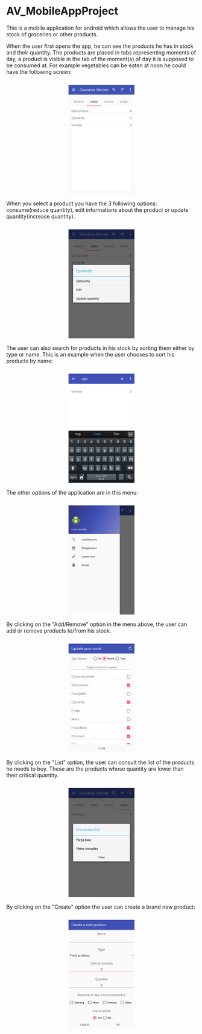 # AV_MobileAppProject
This is a mobile application for android which allows the user to manage his stock of groceries or other products.

When the user first opens the app, he can see the products he has in stock and their quantity. The products are placed in tabs representing
moments of day, a product is visible in the tab of the moment(s) of day it is supposed to be consumed at. For example vegetables can be 
eaten at noon he could have the following screen:
<p align="center">
  <img src="https://github.com/avaucamps/AV_MobileAppProject/blob/master/app/images/menu1.png" width="175" height="300"/>
</p>

When you select a product you have the 3 following options: consume(reduce quantity), edit informations about the product 
or update quantity(increase quantity).
<p align="center">
  <img src="https://github.com/avaucamps/AV_MobileAppProject/blob/master/app/images/options.png" width="175" height="300"/>
</p>

The user can also search for products in his stock by sorting them either by type or name. This is an example when the user chooses to sort 
his products by name:
<p align="center">
  <img src="https://github.com/avaucamps/AV_MobileAppProject/blob/master/app/images/recherche.png" width="175" height="300"/>
</p>

The other options of the application are in this menu:
<p align="center">
  <img src="https://github.com/avaucamps/AV_MobileAppProject/blob/master/app/images/menu2.png" width="175" height="300"/>
</p>

By clicking on the "Add/Remove" option in the menu above, the user can add or remove products to/from his stock.
<p align="center">
  <img src="https://github.com/avaucamps/AV_MobileAppProject/blob/master/app/images/bdd.png" width="175" height="300"/>
</p>

By clicking on the "List" option, the user can consult the list of the products he needs to buy. These are the products whose quantity
are lower than their critical quantity.
<p align="center">
  <img src="https://github.com/avaucamps/AV_MobileAppProject/blob/master/app/images/list.png" width="175" height="300"/>
</p>
 By clicking on the "Create" option the user can create a brand new product:
<p align="center">
  <img src="https://github.com/avaucamps/AV_MobileAppProject/blob/master/app/images/creer.png" width="175" height="300"/>
</p>
